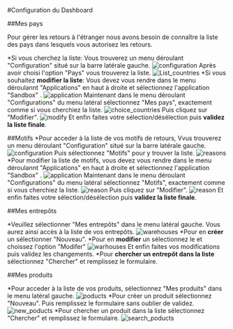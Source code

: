#Configuration du Dashboard

##Mes pays

Pour gérer les retours à l'étranger nous avons besoin de connaître la liste des pays dans lesquels vous autorisez les retours.

*Si vous cherchez la liste:
Vous trouverez un menu déroulant "Configuration" situé sur la barre latérale gauche.
![configuration](.../.../images/dashboard/home.png)
Après avoir choisi l'option "Pays" vous trouverez la liste.
![List_countries](.../.../images/dashboard/pays.png)
*Si vous souhaitez **modifier la liste**:
Vous devez vous rendre dans le menu déroulannt "Applications" en haut à droite et sélectionnez l'application "Sandbox" .
![application](.../.../images/dashboard/applications.png)
Maintenant dans le menu déroulant "Configurations" du menu latéral sélectionnez "Mes pays", exactement comme si vous cherchiez la liste.
![choice_countries](.../.../images/dashboard/mypays.png)
Puis cliquez sur "Modifier".
![modify](.../.../images/dashboard/choose_pays.png)
Et enfin faites votre sélection/désélection puis **validez la liste finale**.


##Motifs
*Pour acceder à la liste de vos motifs de retours, Vvus trouverez un menu déroulant "Configuration" situé sur la barre latérale gauche.
![configuration](.../.../images/dashboard/home.png)
Puis sélectionnez "Motifs" pour y trouver la liste.
![reasons](.../.../images/dashboard/list_reason.png)
*Pour modifier la liste de motifs, vous devez vous rendre dans le menu déroulannt "Applications" en haut à droite et sélectionnez l'application "Sandbox" .
![application](.../.../images/dashboard/applications.png)
Maintenant dans le menu déroulant "Configurations" du menu latéral sélectionnez "Motifs", exactement comme si vous cherchiez la liste.
![reason](.../.../images/dashboard/modif_reason.png)
Puis cliquez sur "Modifier".
![reason](.../.../images/dashboard/change_reason.png)
Et enfin faites votre sélection/désélection puis **validez la liste finale**.


##Mes entrepôts

*Veuillez sélectionner "Mes entrepôts" dans le menu latéral gauche. Vous aurez ainsi accès à la liste de vos entrepôts.
![warehouses](.../.../images/dashboard/list_warehouse.png)
*Pour en **créer** un sélectionner "Nouveau".
*Pour en **modifier** un sélectionnez le et choissez l'option "Modifer"
![warhouses](.../.../images/dashboard/modif_warehouse.png)
Et enfin faites vos modifications puis validez les changements.
*Pour **chercher un entrepôt dans la liste** sélectionnez "Chercher" et remplissez le formulaire.


##Mes produits

*Pour acceder à la liste de vos produits, sélectionnez "Mes produits" dans le menu latéral gauche.
![poducts](.../.../images/dashboard/list_product.png)
*Pour créer un produit sélectionnez "Nouveau". Puis remplissez le formulaire sans oublier de validez.
![new_poducts](.../.../images/dashboard/new_product.png)
*Pour chercher un produit dans la liste sélectionnez "Chercher" et remplissez le formulaire.
![search_poducts](.../.../images/dashboard/search_product.png)


